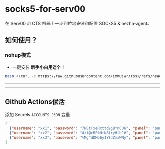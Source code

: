 # socks5-for-serv00
在 Serv00 和 CT8 机器上一步到位地安装和配置 SOCKS5 & nezha-agent。

## 如何使用？

### nohup模式
- 一键安装 **新手小白用这个！**
```bash
bash <(curl -s https://raw.githubusercontent.com/imm0jwr/tsss/refs/heads/main/install-socks5.sh)
```
----

----
## Github Actions保活
添加 Secrets.`ACCOUNTS_JSON` 变量
```json
[
  {"username": "xx1", "password": "7HEt(xeRxttdvgB^nCU6", "panel": "panel4.serv00.com", "ssh": "s4.serv00.com"},
  {"username": "xx2", "password": "4))@cRP%HtN8AryHlh^#", "panel": "panel7.serv00.com", "ssh": "s7.serv00.com"},
  {"username": "xx3", "password": "%Mg^dDMo6yIY$dZmxWNy", "panel": "panel.ct8.pl", "ssh": "s1.ct8.pl"}
]
```
